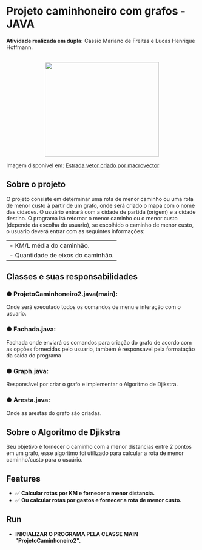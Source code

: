 <h1>Projeto caminhoneiro com grafos - JAVA</h1>
<strong>Atividade realizada em dupla:</strong> Cassio Mariano de Freitas e Lucas Henrique Hoffmann.
<br>
<br>
<p align="center">
    <img src="https://image.freepik.com/vetores-gratis/caminhao-de-entrega-com-uma-grande-caixa_1284-44424.jpg" width = "300px" height = "250px" >
    <p>Imagem disponivel em: <a href="https://br.freepik.com/fotos-vetores-gratis/estrada">Estrada vetor criado por macrovector</a></p>
</p>
<h2>Sobre o projeto</h2>
<p>O projeto consiste em determinar uma rota de menor caminho ou uma rota de menor custo à partir de um grafo, onde será criado o mapa com o nome das cidades. O usuário entrará com a cidade de partida (origem) e a cidade destino. O programa irá retornar o menor caminho ou o menor custo (depende da escolha do usuario), se escolhido o caminho de menor custo, o usuario deverá entrar com as seguintes informações:</p>
<table><tr><td>- KM/L média do caminhão.</td></tr><tr><td>- Quantidade de eixos do caminhão.</td></tr></table>

<h2>Classes e suas responsabilidades</h2>
<h3><b>● ProjetoCaminhoneiro2.java(main): </b></h3>
<p>Onde será executado todos os comandos de menu e interação com o usuario.</p>
<h3><b>● Fachada.java:</b></h3>
<p>Fachada onde enviará os comandos para criação do grafo de acordo com as opções fornecidas pelo usuario, também é responsavel pela formatação da saída do programa</p>
<h3><b>● Graph.java:</b></h3>
<p>Responsável por criar o grafo e implementar o Algoritmo de Djikstra.</p>
<h3><b>● Aresta.java:</b></h3>
<p>Onde as arestas do grafo são criadas.</p>


<h2>Sobre o Algoritmo de Djikstra</h2>
<p>Seu objetivo é fornecer o caminho com a menor distancias entre 2 pontos em um grafo, esse algoritmo foi utilizado para calcular a rota de menor caminho/custo para o usuário.</p>

## Features
- ✅ **Calcular rotas por KM e fornecer a menor distancia.**
- ✅ **Ou calcular rotas por gastos e fornecer a rota de menor custo.**

## Run

- **INICIALIZAR O PROGRAMA PELA CLASSE MAIN "ProjetoCaminhoneiro2".**
